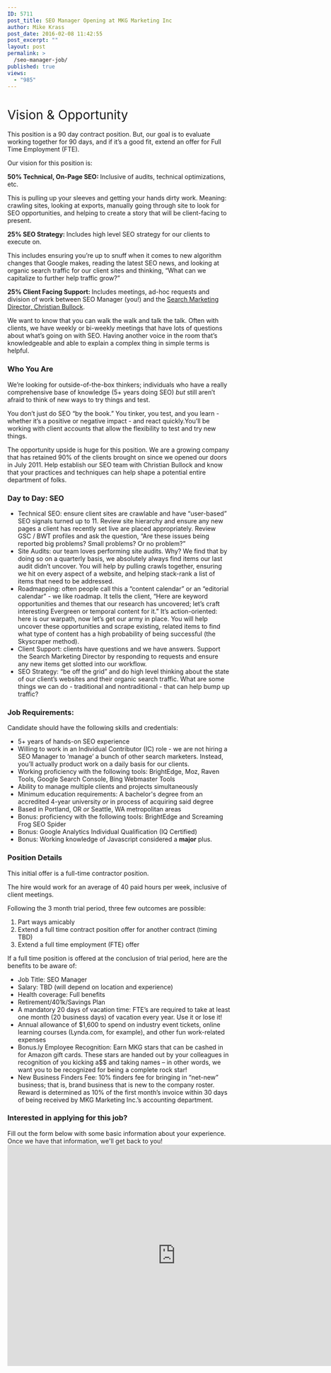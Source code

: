 ```yaml
---
ID: 5711
post_title: SEO Manager Opening at MKG Marketing Inc
author: Mike Krass
post_date: 2016-02-08 11:42:55
post_excerpt: ""
layout: post
permalink: >
  /seo-manager-job/
published: true
views:
  - "985"
---
```

<h1><span style="font-weight: 400;">Vision &amp; Opportunity</span></h1>
<span style="font-weight: 400;">This position is a 90 day contract position. But, our goal is to evaluate working together for 90 days, and if it’s a good fit, extend an offer for Full Time Employment (FTE).</span>

<span style="font-weight: 400;">Our vision for this position is:</span>

<b>50% Technical, On-Page SEO: </b><span style="font-weight: 400;">Inclusive of audits, technical optimizations, etc.</span>

<span style="font-weight: 400;">This is pulling up your sleeves and getting your hands dirty work. Meaning: crawling sites, looking at exports, manually going through site to look for SEO opportunities, and helping to create a story that will be client-facing to present.</span>

<b><b>25% SEO Strategy: </b><span style="font-weight: 400;">Includes high level SEO strategy for our clients to execute on.</span></b>

<span style="font-weight: 400;">This includes ensuring you’re up to snuff when it comes to new algorithm changes that Google makes, reading the latest SEO news, and looking at organic search traffic for our client sites and thinking, “What can we capitalize to further help traffic grow?”</span>

<b><b>25% Client Facing Support: </b><span style="font-weight: 400;">Includes meetings, ad-hoc requests and division of work between SEO Manager (you!) and the <a href="/about/team/christianbullock/" target="_blank">Search Marketing Director, Christian Bullock</a>.</span></b>

<span style="font-weight: 400;">We want to know that you can walk the walk and talk the talk. Often with clients, we have weekly or bi-weekly meetings that have lots of questions about what’s going on with SEO. Having another voice in the room that’s knowledgeable and able to explain a complex thing in simple terms is helpful.</span>
<h3>Who You Are</h3>
<span style="font-weight: 400;">We’re looking for outside-of-the-box thinkers; individuals who have a really comprehensive base of knowledge (5+ years doing SEO) </span><i><span style="font-weight: 400;">but </span></i><span style="font-weight: 400;">still aren’t afraid to think of new ways to try things and test.</span>

<span style="font-weight: 400;">You don’t just do SEO “by the book.” You tinker, you test, and you learn - whether it’s a positive or negative impact - and react quickly.You’ll be working with client accounts that allow the flexibility to test and try new things.</span>

<span style="font-weight: 400;">The opportunity upside is huge for this position. We are a growing company that has retained 90% of the clients brought on since we opened our doors in July 2011. Help establish our SEO team with Christian Bullock and know that your practices and techniques can help shape a potential entire department of folks.</span>
<h3>Day to Day: SEO</h3>
<ul>
	<li style="font-weight: 400;"><span style="font-weight: 400;">Technical SEO: ensure client sites are crawlable and have “user-based” SEO signals turned up to 11. Review site hierarchy and ensure any new pages a client has recently set live are placed appropriately. Review GSC / BWT profiles and ask the question, “Are these issues being reported big problems? Small problems? Or no problem?”</span></li>
	<li style="font-weight: 400;"><span style="font-weight: 400;">Site Audits: our team loves performing site audits. Why? We find that by doing so on a quarterly basis, we absolutely always find items our last audit didn’t uncover. You will help by pulling crawls together, ensuring we hit on every aspect of a website, and helping stack-rank a list of items that need to be addressed.</span></li>
	<li style="font-weight: 400;"><span style="font-weight: 400;">Roadmapping: often people call this a “content calendar” or an “editorial calendar” - we like roadmap. It tells the client, “Here are keyword opportunities and themes that our research has uncovered; let’s craft interesting Evergreen or temporal content for it.” It’s action-oriented: here is our warpath, now let’s get our army in place. You will help uncover these opportunities and scrape existing, related items to find what type of content has a high probability of being successful (the Skyscraper method).</span></li>
	<li style="font-weight: 400;"><span style="font-weight: 400;">Client Support: clients have questions and we have answers. Support the Search Marketing Director by responding to requests and ensure any new items get slotted into our workflow.</span></li>
	<li style="font-weight: 400;"><span style="font-weight: 400;">SEO Strategy: “be off the grid” and do high level thinking about the state of our client’s websites and their organic search traffic. What are some things we can do - traditional and nontraditional - that can help bump up traffic?</span></li>
</ul>
<h3>Job Requirements:</h3>
<span style="font-weight: 400;">Candidate should have the following skills and credentials:</span>
<ul>
	<li style="font-weight: 400;"><span style="font-weight: 400;">5+ years of hands-on SEO experience  </span></li>
	<li style="font-weight: 400;"><span style="font-weight: 400;">Willing to work in an Individual Contributor (IC) role - we are not hiring a SEO Manager to ‘manage’ a bunch of other search marketers. Instead, you’ll actually product work on a daily basis for our clients.</span></li>
	<li style="font-weight: 400;"><span style="font-weight: 400;">Working proficiency with the following tools: BrightEdge, Moz, Raven Tools, Google Search Console, Bing Webmaster Tools</span></li>
	<li style="font-weight: 400;"><span style="font-weight: 400;">Ability to manage multiple clients and projects simultaneously</span></li>
	<li style="font-weight: 400;"><span style="font-weight: 400;">Minimum education requirements: A bachelor's degree from an accredited 4-year university </span><i><span style="font-weight: 400;">or </span></i><span style="font-weight: 400;">in process of acquiring said degree</span></li>
	<li style="font-weight: 400;"><span style="font-weight: 400;">Based in Portland, OR </span><i><span style="font-weight: 400;">or </span></i><span style="font-weight: 400;">Seattle, WA metropolitan areas</span></li>
	<li style="font-weight: 400;">Bonus: proficiency with the following tools: BrightEdge and Screaming Frog SEO Spider</li>
	<li style="font-weight: 400;"><span style="font-weight: 400;">Bonus: </span><span style="font-weight: 400;">Google Analytics Individual Qualification (IQ Certified)</span></li>
	<li style="font-weight: 400;"><span style="font-weight: 400;">Bonus:</span><span style="font-weight: 400;"> Working knowledge of Javascript considered a </span><b>major</b><span style="font-weight: 400;"> plus.</span></li>
</ul>
<h3><strong>Position Details</strong></h3>
<span style="font-weight: 400;">This initial offer is a full-time contractor position. </span>

<span style="font-weight: 400;">The hire would work for an average of 40 paid hours per week, inclusive of client meetings.</span>

<span style="font-weight: 400;">Following the 3 month trial period, three few outcomes are possible: </span>
<ol>
	<li style="font-weight: 400;"><span style="font-weight: 400;">Part ways amicably </span></li>
	<li style="font-weight: 400;"><span style="font-weight: 400;">Extend a full time contract position offer for another contract (timing TBD)</span></li>
	<li style="font-weight: 400;"><span style="font-weight: 400;">Extend a full time employment (FTE) offer </span></li>
</ol>
<span style="font-weight: 400;">If a full time position is offered at the conclusion of trial period, here are the benefits to be aware of:</span>
<ul>
	<li style="font-weight: 400;"><span style="font-weight: 400;">Job Title: SEO Manager </span></li>
	<li style="font-weight: 400;"><span style="font-weight: 400;">S</span><span style="font-weight: 400;">alary: </span><span style="font-weight: 400;">TBD</span><span style="font-weight: 400;"> (will depend on location and experience)</span></li>
	<li style="font-weight: 400;"><span style="font-weight: 400;">Health coverage: Full benefits </span></li>
	<li style="font-weight: 400;"><span style="font-weight: 400;">Retirement/401k/Savings Plan</span></li>
	<li style="font-weight: 400;"><span style="font-weight: 400;">A mandatory 20 days of vacation time: FTE’s are required to take at least one month (20 business days) of vacation every year. Use it or lose it!</span></li>
	<li style="font-weight: 400;">Annual allowance of $1,600 to spend on industry event tickets, online learning courses (Lynda.com, for example), and other fun work-related expenses</li>
	<li style="font-weight: 400;">Bonus.ly Employee Recognition: Earn MKG stars that can be cashed in for Amazon gift cards. These stars are handed out by your colleagues in recognition of you kicking a$$ and taking names – in other words, we want you to be recognized for being a complete rock star!</li>
	<li style="font-weight: 400;">New Business Finders Fee: 10% finders fee for bringing in “net-new” business; that is, brand business that is new to the company roster. Reward is determined as 10% of the first month’s invoice within 30 days of being received by MKG Marketing Inc.’s accounting department.</li>
</ul>
<h3>Interested in applying for this job?</h3>
Fill out the form below with some basic information about your experience. Once we have that information, we'll get back to you!

<iframe src="https://docs.google.com/forms/d/1p2iP4mJUXVMGL6Bs3gr4JwU82fmw65W3xDib0Z9PQUk/viewform?embedded=true" width="760" height="500" frameborder="0" marginwidth="0" marginheight="0">Loading...</iframe>